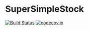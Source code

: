 # SuperSimpleStock

[![Build Status](https://travis-ci.org/idahjli/my-mytask.svg?branch=master)](https://travis-ci.org/idahjli/my-mytask)
[![codecov.io](https://codecov.io/github/idahjli/my-mytask/coverage.svg?branch=master)](https://codecov.io/github/idahjli/my-mytask?branch=master)


